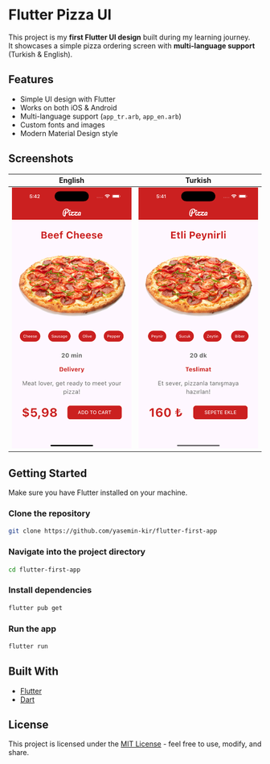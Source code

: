 # Flutter Pizza UI

This project is my **first Flutter UI design** built during my learning journey.  
It showcases a simple pizza ordering screen with **multi-language support** (Turkish & English).  

## Features
- Simple UI design with Flutter
- Works on both iOS & Android
- Multi-language support (`app_tr.arb`, `app_en.arb`)
- Custom fonts and images
- Modern Material Design style

## Screenshots

| English | Turkish |
|---------|---------|
| <img src="screenshots/pizza-app-en.png" width="250"/> | <img src="screenshots/pizza-app-tr.png" width="250"/> |

## Getting Started

Make sure you have Flutter installed on your machine.

### Clone the repository
``` bash
git clone https://github.com/yasemin-kir/flutter-first-app
```

### Navigate into the project directory
```bash
cd flutter-first-app
```

### Install dependencies
``` bash
flutter pub get
```

### Run the app
``` bash
flutter run
```

## Built With

- [Flutter](https://flutter.dev/)
- [Dart](https://dart.dev/)

## License

This project is licensed under the [MIT License](LICENSE) - feel free to use, modify, and share.
